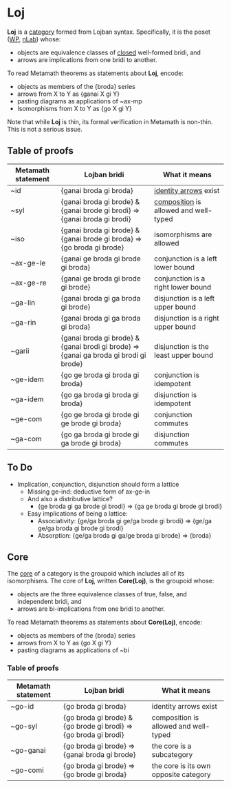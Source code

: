# **Loj**

**Loj** is a [category](https://en.wikipedia.org/wiki/Category_theory) formed
from Lojban syntax. Specifically, it is the poset
([WP](https://en.wikipedia.org/wiki/Partially_ordered_set),
[nLab](https://ncatlab.org/nlab/show/partial+order)) whose:

* objects are equivalence classes of
  [closed](https://en.wikipedia.org/wiki/Free_variables_and_bound_variables) well-formed bridi, and
* arrows are implications from one bridi to another.

To read Metamath theorems as statements about **Loj**, encode:

* objects as members of the {broda} series
* arrows from X to Y as {ganai X gi Y}
* pasting diagrams as applications of ~ax-mp
* Isomorphisms from X to Y as {go X gi Y}

Note that while **Loj** is thin, its formal verification in Metamath is
non-thin. This is not a serious issue.

## Table of proofs

Metamath statement | Lojban bridi | What it means
---|---|---
~id | {ganai broda gi broda} | [identity arrows](https://ncatlab.org/nlab/show/identity%20morphism) exist
~syl | {ganai broda gi brode} & {ganai brode gi brodi} => {ganai broda gi brodi} | [composition](https://ncatlab.org/nlab/show/composition) is allowed and well-typed
~iso | {ganai broda gi brode} & {ganai brode gi broda} => {go broda gi brode} | isomorphisms are allowed
~ax-ge-le | {ganai ge broda gi brode gi broda} | conjunction is a left lower bound
~ax-ge-re | {ganai ge broda gi brode gi brode} | conjunction is a right lower bound
~ga-lin | {ganai broda gi ga broda gi brode} | disjunction is a left upper bound
~ga-rin | {ganai broda gi ga broda gi broda} | disjunction is a right upper bound
~garii | {ganai broda gi brode} & {ganai brodi gi brode} => {ganai ga broda gi brodi gi brode} | disjunction is the least upper bound
~ge-idem | {go ge broda gi broda gi broda} | conjunction is idempotent
~ga-idem | {go ga broda gi broda gi broda} | disjunction is idempotent
~ge-com | {go ge broda gi brode gi ge brode gi broda} | conjunction commutes
~ga-com | {go ga broda gi brode gi ga brode gi broda} | disjunction commutes

## To Do

* Implication, conjunction, disjunction should form a lattice
  * Missing ge-ind: deductive form of ax-ge-in
  * And also a distributive lattice?
    * {ge broda gi ga brode gi brodi} => {ga ge broda gi brode gi brodi}
  * Easy implications of being a lattice:
    * Associativity: {ge/ga broda gi ge/ga brode gi brodi}
      => {ge/ga ge/ga broda gi brode gi brodi}
    * Absorption: {ge/ga broda gi ga/ge broda gi brode} => {broda}

## Core

The [core](https://ncatlab.org/nlab/show/core+groupoid) of a category is the
groupoid which includes all of its isomorphisms. The core of **Loj**, written
**Core(Loj)**, is the groupoid whose:

* objects are the three equivalence classes of true, false, and independent
  bridi, and
* arrows are bi-implications from one bridi to another.

To read Metamath theorems as statements about **Core(Loj)**, encode:

* objects as members of the {broda} series
* arrows from X to Y as {go X gi Y}
* pasting diagrams as applications of ~bi

### Table of proofs

Metamath statement | Lojban bridi | What it means
---|---|---
~go-id | {go broda gi broda} | identity arrows exist
~go-syl | {go broda gi brode} & {go brode gi brodi} => {go broda gi brodi} | composition is allowed and well-typed
~go-ganai | {go broda gi brode} => {ganai broda gi brode} | the core is a subcategory
~go-comi | {go broda gi brode} => {go brode gi broda} | the core is its own opposite category
